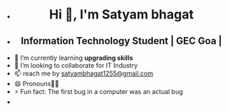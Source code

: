 
- <h1 align="center">Hi 👋, I'm Satyam bhagat</h1>
- <h2 align="center">Information Technology Student | GEC Goa |</></h2>
- 🌱 I’m currently learning **upgrading skills**
- 💞️ I’m looking to collaborate for IT Industry
- 📫 reach me by satyambhagat1255@gmail.com 
- 😄 Pronouns🧑‍💻
- ⚡ Fun fact: The first bug in a computer was an actual bug
- 


<!---
satyam-bhagat/satyam-bhagat is a ✨ special ✨ repository because its `README.md` (this file) appears on your GitHub profile.
You can click the Preview link to take a look at your changes.
--->
